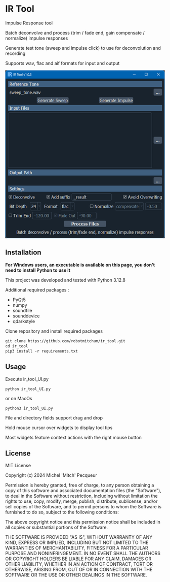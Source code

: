 # IR Tool

Impulse Response tool

Batch deconvolve and process (trim / fade end, gain compensate / normalize) impulse responses

Generate test tone (sweep and impulse click) to use for deconvolution and recording

Supports wav, flac and aif formats for input and output

![Alt Text](screencaps/irt_screencap_01.png)

## Installation

**For Windows users, an executable is available on this page, you don't need to install Python to use it**

This project was developed and tested with Python 3.12.8

Additional required packages :

* PyQt5
* numpy
* soundfile
* sounddevice
* qdarkstyle

Clone repository and install required packages

```
git clone https://github.com/robotmitchum/ir_tool.git
cd ir_tool
pip3 install -r requirements.txt
```

## Usage

Execute ir_tool_UI.py

```
python ir_tool_UI.py
```

or on MacOs

```
python3 ir_tool_UI.py
```

File and directory fields support drag and drop

Hold mouse cursor over widgets to display tool tips

Most widgets feature context actions with the right mouse button

## License

MIT License

Copyright (c) 2024 Michel 'Mitch' Pecqueur

Permission is hereby granted, free of charge, to any person obtaining a copy of this software and associated
documentation files (the "Software"), to deal in the Software without restriction, including without limitation the
rights to use, copy, modify, merge, publish, distribute, sublicense, and/or sell copies of the Software, and to permit
persons to whom the Software is furnished to do so, subject to the following conditions:

The above copyright notice and this permission notice shall be included in all copies or substantial portions of the
Software.

THE SOFTWARE IS PROVIDED "AS IS", WITHOUT WARRANTY OF ANY KIND, EXPRESS OR IMPLIED, INCLUDING BUT NOT LIMITED TO THE
WARRANTIES OF MERCHANTABILITY, FITNESS FOR A PARTICULAR PURPOSE AND NONINFRINGEMENT. IN NO EVENT SHALL THE AUTHORS OR
COPYRIGHT HOLDERS BE LIABLE FOR ANY CLAIM, DAMAGES OR OTHER LIABILITY, WHETHER IN AN ACTION OF CONTRACT, TORT OR
OTHERWISE, ARISING FROM, OUT OF OR IN CONNECTION WITH THE SOFTWARE OR THE USE OR OTHER DEALINGS IN THE SOFTWARE.